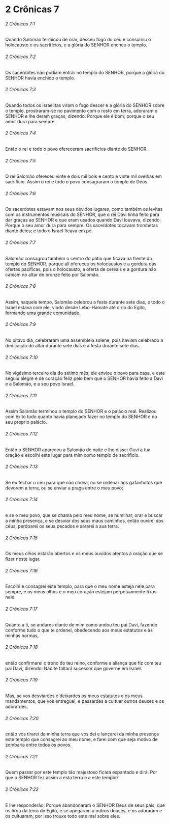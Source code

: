 # 2 Crônicas 7

###### 2 Crônicas 7:1

Quando Salomão terminou de orar, desceu fogo do céu e consumiu o holocausto e os sacrifícios, e a glória do SENHOR encheu o templo.

###### 2 Crônicas 7:2

Os sacerdotes não podiam entrar no templo do SENHOR, porque a glória do SENHOR havia enchido o templo.

###### 2 Crônicas 7:3

Quando todos os israelitas viram o fogo descer e a glória do SENHOR sobre o templo, prostraram-se no pavimento com o rosto em terra, adoraram o SENHOR e lhe deram graças, dizendo: Porque ele é bom; porque o seu amor dura para sempre.

###### 2 Crônicas 7:4

Então o rei e todo o povo ofereceram sacrifícios diante do SENHOR.

###### 2 Crônicas 7:5

O rei Salomão ofereceu vinte e dois mil bois e cento e vinte mil ovelhas em sacrifício. Assim o rei e todo o povo consagraram o templo de Deus.

###### 2 Crônicas 7:6

Os sacerdotes estavam nos seus devidos lugares, como também os levitas com os instrumentos musicais do SENHOR, que o rei Davi tinha feito para dar graças ao SENHOR e que eram usados quando Davi louvava, dizendo: Porque o seu amor dura para sempre. Os sacerdotes tocavam trombetas diante deles; e todo o Israel ficava em pé.

###### 2 Crônicas 7:7

Salomão consagrou também o centro do pátio que ficava na frente do templo do SENHOR, porque ali ofereceu os holocaustos e a gordura das ofertas pacíficas, pois o holocausto, a oferta de cereais e a gordura não cabiam no altar de bronze feito por Salomão.

###### 2 Crônicas 7:8

Assim, naquele tempo, Salomão celebrou a festa durante sete dias, e todo o Israel estava com ele, vindo desde Lebo-Hamate até o rio do Egito, formando uma grande comunidade.

###### 2 Crônicas 7:9

No oitavo dia, celebraram uma assembleia solene, pois haviam celebrado a dedicação do altar durante sete dias e a festa durante sete dias.

###### 2 Crônicas 7:10

No vigésimo terceiro dia do sétimo mês, ele enviou o povo para casa, e este seguiu alegre e de coração feliz pelo bem que o SENHOR havia feito a Davi e a Salomão, e a seu povo Israel.

###### 2 Crônicas 7:11

Assim Salomão terminou o templo do SENHOR e o palácio real. Realizou com êxito tudo quanto havia planejado fazer no templo do SENHOR e no seu próprio palácio.

###### 2 Crônicas 7:12

Então o SENHOR apareceu a Salomão de noite e lhe disse: Ouvi a tua oração e escolhi este lugar para mim como templo de sacrifício.

###### 2 Crônicas 7:13

Se eu fechar o céu para que não chova, ou se ordenar aos gafanhotos que devorem a terra, ou se enviar a praga entre o meu povo;

###### 2 Crônicas 7:14

e se o meu povo, que se chama pelo meu nome, se humilhar, orar e buscar a minha presença, e se desviar dos seus maus caminhos, então ouvirei dos céus, perdoarei os seus pecados e sararei a sua terra.

###### 2 Crônicas 7:15

Os meus olhos estarão abertos e os meus ouvidos atentos à oração que se fizer neste lugar.

###### 2 Crônicas 7:16

Escolhi e consagrei este templo, para que o meu nome esteja nele para sempre, e os meus olhos e o meu coração estejam perpetuamente fixos nele.

###### 2 Crônicas 7:17

Quanto a ti, se andares diante de mim como andou teu pai Davi, fazendo conforme tudo o que te ordenei, obedecendo aos meus estatutos e às minhas normas,

###### 2 Crônicas 7:18

então confirmarei o trono do teu reino, conforme a aliança que fiz com teu pai Davi, dizendo: Não te faltará sucessor que governe em Israel.

###### 2 Crônicas 7:19

Mas, se vos desviardes e deixardes os meus estatutos e os meus mandamentos, que vos entreguei, e passardes a cultuar outros deuses e os adorardes,

###### 2 Crônicas 7:20

então vos tirarei da minha terra que vos dei e lançarei da minha presença este templo que consagrei ao meu nome, e farei com que seja motivo de zombaria entre todos os povos.

###### 2 Crônicas 7:21

Quem passar por este templo tão majestoso ficará espantado e dirá: Por que o SENHOR fez assim a esta terra e a este templo?

###### 2 Crônicas 7:22

E lhe responderão: Porque abandonaram o SENHOR Deus de seus pais, que os tirou da terra do Egito, e se apegaram a outros deuses, e os adoraram e os cultuaram; por isso trouxe todo este mal sobre eles.

